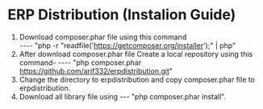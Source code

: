 ERP Distribution (Instalion Guide)
========================

1. Download composer.phar file using this command  
    ---- "php -r "readfile('https://getcomposer.org/installer');" | php"
2. After download composer.phar file Create a local repository using
this command- 
    ---- "php composer.phar https://github.com/arif332/erpdistribution.git"
3. Change the directory to erpdistribution and copy composer.phar file to erpdistribution.
4. Download all library file using 
    --- "php composer.phar install".
